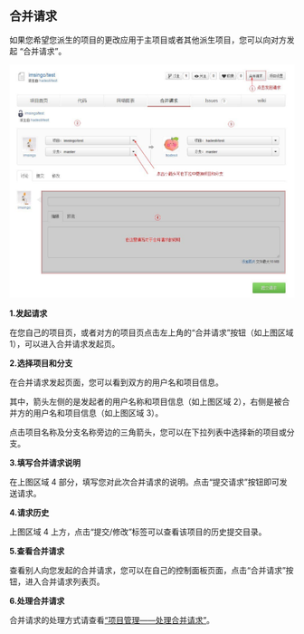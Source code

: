 ## 合并请求

如果您希望您派生的项目的更改应用于主项目或者其他派生项目，您可以向对方发起 “合并请求”。


![alt 合并请求](/images/FAQ_3_3_1.jpg "合并请求")

**1.发起请求**

在您自己的项目页，或者对方的项目页点击左上角的“合并请求”按钮（如上图区域 1），可以进入合并请求发起页。

**2.选择项目和分支**

在合并请求发起页面，您可以看到双方的用户名和项目信息。

其中，箭头左侧的是发起者的用户名称和项目信息（如上图区域 2），右侧是被合并方的用户名和项目信息（如上图区域 3）。

点击项目名称及分支名称旁边的三角箭头，您可以在下拉列表中选择新的项目或分支。

**3.填写合并请求说明**

在上图区域 4 部分，填写您对此次合并请求的说明。点击“提交请求”按钮即可发送请求。

**4.请求历史**

上图区域 4 上方，点击“提交/修改”标签可以查看该项目的历史提交目录。


**5.查看合并请求**

查看别人向您发起的合并请求，您可以在自己的控制面板页面，点击“合并请求”按钮，进入合并请求列表页。


**6.处理合并请求**

合并请求的处理方式请查看[“项目管理——处理合并请求”](/help/CSDN_Code/code_support/FAQ_4_2 "处理合并请求")。